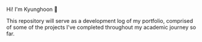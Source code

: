 Hi! I'm Kyunghoon 👋

This repository will serve as a development log of my portfolio, comprised of some of the projects I've completed throughout my academic journey so far.